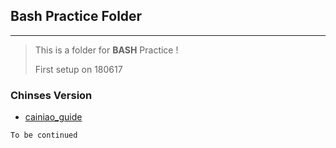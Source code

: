 ## Bash Practice Folder

---

> This is a folder for **BASH** Practice !
> 
> First setup on 180617

### Chinses Version

- [cainiao_guide](http://www.runoob.com/linux/linux-shell.html)

`To be continued`
